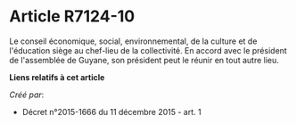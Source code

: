 # Article R7124-10

Le conseil économique, social, environnemental, de la culture et de l'éducation siège au chef-lieu de la collectivité. En
accord avec le président de l'assemblée de  Guyane, son président peut le réunir en tout autre lieu.

**Liens relatifs à cet article**

_Créé par_:

  - Décret n°2015-1666 du 11 décembre 2015 - art. 1
